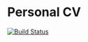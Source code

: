 # Personal CV

[![Build Status](https://travis-ci.com/ay27/cv.svg?branch=master)](https://travis-ci.com/ay27/cv)

